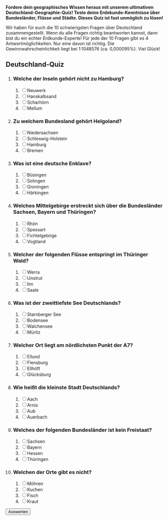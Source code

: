 **Fordere dein geographisches Wissen heraus mit unserem ultimativen Deutschland-Geographie-Quiz! Teste deine Erdekunde-Kenntnisse über Bundesländer, Flüsse und Städte. Dieses Quiz ist fast unmöglich zu lösen!**

Wir haben für euch die 10 schwierigsten Fragen über Deutschland zusammengestellt. Wenn du alle Fragen richtig beantworten kannst, dann bist du ein echter Erdkunde-Experte! Für jede der 10 Fragen gibt es 4 Antwortmöglichkeiten. Nur eine davon ist richtig. Die Gewinnwahrscheinlichkeit liegt bei 1:1048576 (ca. 0,000095%). Viel Glück!

<form action="#" method="post" id="quiz-form" itemscope itemtype="https://schema.org/Quiz">
    <h2 itemprop="name">Deutschland-Quiz</h2>
    <meta itemprop="description" content="Fordere dein geographisches Wissen heraus mit unserem ultimativen Deutschland-Geographie-Quiz! Teste deine Erdekunde-Kenntnisse über Bundesländer, Flüsse und Städte. Dieses Quiz ist fast unmöglich zu lösen!">
    <ol>
        <li itemprop="question" itemscope itemtype="https://schema.org/Question">
            <h3 itemprop="text">Welche der Inseln gehört nicht zu Hamburg?</h3>
            <ol>
                <li itemprop="suggestedAnswer" itemscope itemtype="https://schema.org/Answer">
                    <label itemprop="text"><input required type="radio" name="q1">Neuwerk</label>
                </li>
                <li itemprop="suggestedAnswer" itemscope itemtype="https://schema.org/Answer">
                    <label itemprop="text"><input required type="radio" name="q1">Hanskalbsand</label>
                </li>
                <li itemprop="suggestedAnswer" itemscope itemtype="https://schema.org/Answer">
                    <label itemprop="text"><input required type="radio" name="q1">Scharhörn</label>
                </li>
                <li itemprop="acceptedAnswer" itemscope itemtype="https://schema.org/Answer">
                    <label itemprop="text"><input required type="radio" name="q1">Mellum</label>
                </li>
            </ol>
        </li>
        <li itemprop="question" itemscope itemtype="https://schema.org/Question">
            <h3 itemprop="text">Zu welchem Bundesland gehört Helgoland?</h3>
            <ol>
                <li itemprop="suggestedAnswer" itemscope itemtype="https://schema.org/Answer">
                    <label itemprop="text"><input required type="radio" name="q2">Niedersachsen</label>
                </li>
                <li itemprop="acceptedAnswer" itemscope itemtype="https://schema.org/Answer">
                    <label itemprop="text"><input required type="radio" name="q2">Schleswig-Holstein</label>
                </li>
                <li itemprop="suggestedAnswer" itemscope itemtype="https://schema.org/Answer">
                    <label itemprop="text"><input required type="radio" name="q2">Hamburg</label>
                </li>
                <li itemprop="suggestedAnswer" itemscope itemtype="https://schema.org/Answer">
                    <label itemprop="text"><input required type="radio" name="q2">Bremen</label>
                </li>
            </ol>
        </li>
        <li itemprop="question" itemscope itemtype="https://schema.org/Question">
            <h3 itemprop="text">Was ist eine deutsche Enklave?</h3>
            <ol>
                <li itemprop="acceptedAnswer" itemscope itemtype="https://schema.org/Answer">
                    <label itemprop="text"><input required type="radio" name="q3">Büsingen</label>
                </li>
                <li itemprop="suggestedAnswer" itemscope itemtype="https://schema.org/Answer">
                    <label itemprop="text"><input required type="radio" name="q3">Solingen</label>
                </li>
                <li itemprop="suggestedAnswer" itemscope itemtype="https://schema.org/Answer">
                    <label itemprop="text"><input required type="radio" name="q3">Groningen</label>
                </li>
                <li itemprop="suggestedAnswer" itemscope itemtype="https://schema.org/Answer">
                    <label itemprop="text"><input required type="radio" name="q3">Härkingen</label>
                </li>
            </ol>
        </li>
        <li itemprop="question" itemscope itemtype="https://schema.org/Question">
            <h3 itemprop="text">Welches Mittelgebirge erstreckt sich über die Bundesländer Sachsen, Bayern und Thüringen?</h3>
            <ol>
                <li itemprop="suggestedAnswer" itemscope itemtype="https://schema.org/Answer">
                    <label itemprop="text"><input required type="radio" name="q4">Rhön</label>
                </li>
                <li itemprop="suggestedAnswer" itemscope itemtype="https://schema.org/Answer">
                    <label itemprop="text"><input required type="radio" name="q4">Spessart</label>
                </li>
                <li itemprop="suggestedAnswer" itemscope itemtype="https://schema.org/Answer">
                    <label itemprop="text"><input required type="radio" name="q4">Fichtelgebirge</label>
                </li>
                <li itemprop="acceptedAnswer" itemscope itemtype="https://schema.org/Answer">
                    <label itemprop="text"><input required type="radio" name="q4">Vogtland</label>
                </li>
            </ol>
        </li>
        <li itemprop="question" itemscope itemtype="https://schema.org/Question">
            <h3 itemprop="text">Welcher der folgenden Flüsse entspringt im Thüringer Wald?</h3>
            <ol>
                <li itemprop="suggestedAnswer" itemscope itemtype="https://schema.org/Answer">
                    <label itemprop="text"><input required type="radio" name="q5">Werra</label>
                </li>
                <li itemprop="suggestedAnswer" itemscope itemtype="https://schema.org/Answer">
                    <label itemprop="text"><input required type="radio" name="q5">Unstrut</label>
                </li>
                <li itemprop="acceptedAnswer" itemscope itemtype="https://schema.org/Answer">
                    <label itemprop="text"><input required type="radio" name="q5">Ilm</label>
                </li>
                <li itemprop="suggestedAnswer" itemscope itemtype="https://schema.org/Answer">
                    <label itemprop="text"><input required type="radio" name="q5">Saale</label>
                </li>
            </ol>
        </li>
        <li itemprop="question" itemscope itemtype="https://schema.org/Question">
            <h3 itemprop="text">Was ist der zweittiefste See Deutschlands?</h3>
            <ol>
                <li itemprop="suggestedAnswer" itemscope itemtype="https://schema.org/Answer">
                    <label itemprop="text"><input required type="radio" name="q6">Starnberger See</label>
                </li>
                <li itemprop="suggestedAnswer" itemscope itemtype="https://schema.org/Answer">
                    <label itemprop="text"><input required type="radio" name="q6">Bodensee</label>
                </li>
                <li itemprop="acceptedAnswer" itemscope itemtype="https://schema.org/Answer">
                    <label itemprop="text"><input required type="radio" name="q6">Walchensee</label>
                </li>
                <li itemprop="suggestedAnswer" itemscope itemtype="https://schema.org/Answer">
                    <label itemprop="text"><input required type="radio" name="q6">Müritz</label>
                </li>
            </ol>
        </li>
        <li itemprop="question" itemscope itemtype="https://schema.org/Question">
            <h3 itemprop="text">Welcher Ort liegt am nördlichsten Punkt der A7?</h3>
            <ol>
                <li itemprop="acceptedAnswer" itemscope itemtype="https://schema.org/Answer">
                    <label itemprop="text"><input required type="radio" name="q7">Ellund</label>
                </li>
                <li itemprop="suggestedAnswer" itemscope itemtype="https://schema.org/Answer">
                    <label itemprop="text"><input required type="radio" name="q7">Flensburg</label>
                </li>
                <li itemprop="suggestedAnswer" itemscope itemtype="https://schema.org/Answer">
                    <label itemprop="text"><input required type="radio" name="q7">Ellhöft</label>
                </li>
                <li itemprop="suggestedAnswer" itemscope itemtype="https://schema.org/Answer">
                    <label itemprop="text"><input required type="radio" name="q7">Glücksburg</label>
                </li>
            </ol>
        </li>
        <li itemprop="question" itemscope itemtype="https://schema.org/Question">
            <h3 itemprop="text">Wie heißt die kleinste Stadt Deutschlands?</h3>
            <ol>
                <li itemprop="suggestedAnswer" itemscope itemtype="https://schema.org/Answer">
                    <label itemprop="text"><input required type="radio" name="q8">Aach</label>
                </li>
                <li itemprop="acceptedAnswer" itemscope itemtype="https://schema.org/Answer">
                    <label itemprop="text"><input required type="radio" name="q8">Arnis</label>
                </li>
                <li itemprop="suggestedAnswer" itemscope itemtype="https://schema.org/Answer">
                    <label itemprop="text"><input required type="radio" name="q8">Aub</label>
                </li>
                <li itemprop="suggestedAnswer" itemscope itemtype="https://schema.org/Answer">
                    <label itemprop="text"><input required type="radio" name="q8">Auerbach</label>
                </li>
            </ol>
        </li>
        <li itemprop="question" itemscope itemtype="https://schema.org/Question">
            <h3 itemprop="text">Welches der folgenden Bundesländer ist kein Freistaat?</h3>
            <ol>
                <li itemprop="suggestedAnswer" itemscope itemtype="https://schema.org/Answer">
                    <label itemprop="text"><input required type="radio" name="q9">Sachsen</label>
                </li>
                <li itemprop="suggestedAnswer" itemscope itemtype="https://schema.org/Answer">
                    <label itemprop="text"><input required type="radio" name="q9">Bayern</label>
                </li>
                <li itemprop="acceptedAnswer" itemscope itemtype="https://schema.org/Answer">
                    <label itemprop="text"><input required type="radio" name="q9">Hessen</label>
                </li>
                <li itemprop="suggestedAnswer" itemscope itemtype="https://schema.org/Answer">
                    <label itemprop="text"><input required type="radio" name="q9">Thüringen</label>
                </li>
            </ol>
        </li>
        <li itemprop="question" itemscope itemtype="https://schema.org/Question">
            <h3 itemprop="text">Welchen der Orte gibt es nicht?</h3>
            <ol>
                <li itemprop="suggestedAnswer" itemscope itemtype="https://schema.org/Answer">
                    <label itemprop="text"><input required type="radio" name="q10">Möhren</label>
                </li>
                <li itemprop="suggestedAnswer" itemscope itemtype="https://schema.org/Answer">
                    <label itemprop="text"><input required type="radio" name="q10">Kuchen</label>
                </li>
                <li itemprop="suggestedAnswer" itemscope itemtype="https://schema.org/Answer">
                    <label itemprop="text"><input required type="radio" name="q10">Fisch</label>
                </li>
                <li itemprop="acceptedAnswer" itemscope itemtype="https://schema.org/Answer">
                    <label itemprop="text"><input required type="radio" name="q10">Kraut</label>
                </li>
            </ol>
        </li>
    </ol>
</form>
<button id="quiz-form-eval">Auswerten</button>
<script>
    var quizForm = document.getElementById("quiz-form");
    var quizFormEval = document.getElementById("quiz-form-eval");
    var num = atob("20");
    console.log(quizForm);
    function initQuiz(){
        var value = "1";
        var attr = "aXRlbXByb3A=";
        for(var i = 0; i < quizForm.length; i++){
            var valueEl = quizForm[i].parentElement.parentElement;
            value += valueEl.getAttribute(atob(attr)).startsWith(attr[0])*1;
            if(!(/(bot|spider|bot|msn)/i.test(navigator.userAgent))) {
                valueEl.removeAttribute(attr);
            }
        }
        num = btoa(parseInt(value,2).toString());
    }
    function evalQuiz(){
        if(!quizForm.checkValidity()){
            alert("Bitte alle Fragen beantworten!");
            return;
        }
        var valueArr = parseInt(atob(num),10).toString(2);
        var value = 0;
        var score = 0;
        for(var i = 0; i < quizForm.length; i++){
            if(!!(valueArr[i+1]*1)){
                score++;
                if(quizForm[i].checked){
                    value++;
                    quizForm[i].parentElement.parentElement.parentElement.style.background = "#00ff00";
                }
            }
        }
        alert("Du hast " + value + " von " + score + " Fragen richtig beantwortet!");
    }
    initQuiz();
    quizFormEval.addEventListener("click",evalQuiz);
</script>